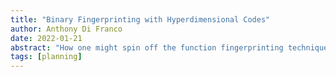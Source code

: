```yaml
---
title: "Binary Fingerprinting with Hyperdimensional Codes"
author: Anthony Di Franco
date: 2022-01-21
abstract: "How one might spin off the function fingerprinting techniques into binary fingerprinting, binwalk-style per Sergey's suggestion."
tags: [planning]
---
```

